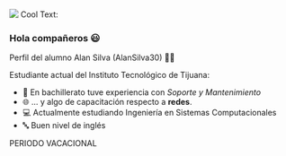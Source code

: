 ![](https://images.cooltext.com/5508513.png)
<a href="http://cooltext.com" target="_top"><img src="https://cooltext.com/images/ct_pixel.gif" width="80" height="15" alt="Cool Text: Logo and Graphics Generator" border="0" /></a>
### Hola compañeros 😃


Perfil del alumno Alan Silva (AlanSilva30) 🎇🎇

Estudiante actual del Instituto Tecnológico de Tijuana:

- 🔧 En bachillerato tuve experiencia con *Soporte y Mantenimiento*
- 🌐 ... y algo de capacitación respecto a **redes**.
- 💻 Actualmente estudiando Ingeniería en Sistemas Computacionales
- 🔤 Buen nivel de inglés

PERIODO VACACIONAL
